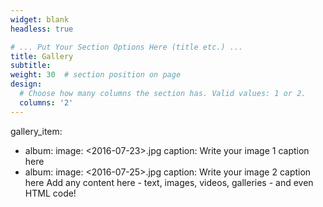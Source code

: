 ```yaml
---
widget: blank
headless: true

# ... Put Your Section Options Here (title etc.) ...
title: Gallery
subtitle:
weight: 30  # section position on page
design:
  # Choose how many columns the section has. Valid values: 1 or 2.
  columns: '2'
---
```

gallery_item:
- album: <albums>
  image: <2016-07-23>.jpg
  caption: Write your image 1 caption here
- album: <albuns>
  image: <2016-07-25>.jpg
  caption: Write your image 2 caption here
Add any content here - text, images, videos, galleries - and even HTML code!